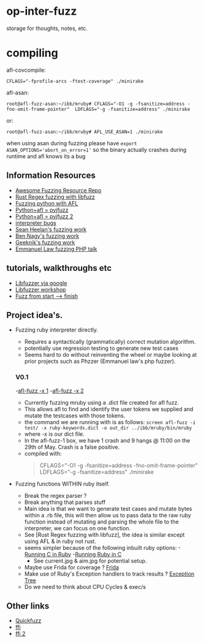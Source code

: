 # op-inter-fuzz
storage for thoughts, notes, etc.

# compiling

afl-covcompile:
```
CFLAGS="-fprofile-arcs -ftest-coverage" ./minirake
```

afl-asan:
```
root@afl-fuzz-asan:~/ibb/mruby# CFLAGS="-O1 -g -fsanitize=address -fno-omit-frame-pointer"  LDFLAGS="-g -fsanitize=address" ./minirake
```
or:
```
root@afl-fuzz-asan:~/ibb/mruby# AFL_USE_ASAN=1 ./minirake
```

when using asan during fuzzing please have `export ASAN_OPTIONS='abort_on_error=1'` so the binary actually crashes during runtime and afl knows its a bug


## Information Resources
- [Awesome Fuzzing Resource Repo](https://github.com/secfigo/Awesome-Fuzzing/blob/master/README.md)
- [Rust Regex fuzzing with libfuzz](https://www.nibor.org/blog/fuzzing-is-magic---or-how-i-found-a-panic-in-rusts-regex-library/)
- [Fuzzing python with AFL](https://alexgaynor.net/2015/apr/13/introduction-to-fuzzing-in-python-with-afl/)
- [Python+afl = pyjfuzz](https://www.dzonerzy.net/post/pyjfuzz-to-the-next-level)
- [Python+afl = pyjfuzz 2](https://www.dzonerzy.net/post/a-bit-bout-fuzzing)
- [interpreter bugs](https://github.com/dyjakan/interpreter-bugs)
- [Sean Heelan's fuzzing work](https://sean.heelan.io/2016/04/26/fuzzing-language-interpreters-using-regression-tests/)
- [Ben Nagy's fuzzing work](https://github.com/bnagy/slides/blob/master/fuzzing_without_pub.pdf)
- [Geeknik's fuzzing work](http://www.geeknik.net/71nvhf1fp)
- [Emmanuel Law fuzzing PHP talk](https://www.youtube.com/watch?v=I29FEZn1pw4&t=1704s)

## tutorials, walkthroughs etc
- [Libfuzzer via google](https://github.com/google/fuzzer-test-suite/blob/master/tutorial/libFuzzerTutorial.md)
- [Libfuzzer workshop](https://github.com/Dor1s/libfuzzer-workshop/)
- [Fuzz from start --> finish](https://foxglovesecurity.com/2016/03/15/fuzzing-workflows-a-fuzz-job-from-start-to-finish/)

## Project idea's.
- Fuzzing ruby interpreter directly.
  - Requires a syntactically (grammatically) correct mutation algorithm.
  - potentially use regression testing to generate new test cases
  - Seems hard to do without reinventing the wheel or maybe looking at prior projects such as Phzzer (Emmanuel law's php fuzzer).

  ### V0.1
    -[afl-fuzz -x 1](https://lcamtuf.blogspot.com.au/2015/04/finding-bugs-in-sqlite-easy-way.html)
    -[afl-fuzz -x 2](https://lcamtuf.blogspot.com.au/2015/01/afl-fuzz-making-up-grammar-with.html)
    - Currently fuzzing mruby using a .dict file created for afl fuzz.
    - This allows afl to find and identify the user tokens we supplied and mutate the testcases with those tokens.
    - the command we are running with is as follows:
      `screen afl-fuzz -i test/ -x ruby-keywords.dict -o out_dir ../ibb/mruby/bin/mruby`
    - where -x is our dict file.
    - In the afl-fuzz-1 box, we have 1 crash and 9 hangs @ 11:00 on the 29th of May. Crash is a false positive.
    - compiled with:
      > CFLAGS="-O1 -g -fsanitize=address -fno-omit-frame-pointer"  LDFLAGS="-g -fsanitize=address" ./minirake

- Fuzzing functions WITHIN ruby itself.
  - Break the regex parser ?
  - Break anything that parses stuff
  - Main idea is that we want to generate test cases and mutate bytes within a .rb file, this will then allow us to pass data to the raw ruby function instead of mutating and parsing the whole file to the interpreter, we can focus on one function.
  - See [Rust Regex fuzzing with libfuzz], the idea is similar except using AFL & in ruby not rust.
  - seems simpler because of the following inbuilt ruby options:
    -[Running C in Ruby](http://silverhammermba.github.io/emberb/embed/)
    -[Running Ruby in C](http://silverhammermba.github.io/emberb/embed/)
    - See current.jpg & aim.jpg for potential setup.
  - Maybe use Frida for coverage ? [Frida](https://www.frida.re/)  
  - Make use of Ruby's Exception handlers to track results ? [Exception Tree](http://blog.nicksieger.com/articles/2006/09/06/rubys-exception-hierarchy/)    
  - Do we need to think about CPU Cycles & exec/s

## Other links
 - [Quickfuzz](https://github.com/CIFASIS/QuickFuzz)  
 - [ffi](https://www.amberbit.com/blog/2014/6/12/calling-c-cpp-from-ruby/)
 - [ffi 2](https://github.com/ffi/ffi/wiki/Core-Concepts)
